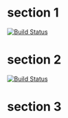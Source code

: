 # section 1

[![Build Status][hasOwnProperty]][__proto__]

[hasOwnProperty]: https://travis-ci.org/magician/wonders.svg?branch=main

[__proto__]: https://travis-ci.org/magician/wonders

# section 2

[![Build Status][constructor]][__proto__]

# section 3

[constructor]: https://travis-ci.org/magician/wonders.svg?branch=constructor
